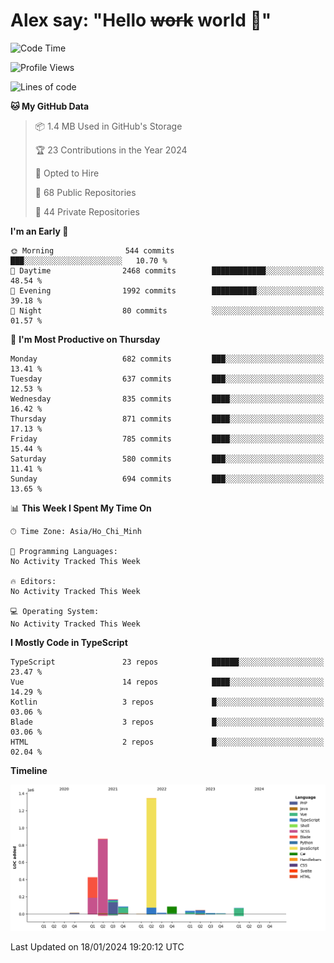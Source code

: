 # Alex say: "Hello ~~work~~ world 🐾"

<!--START_SECTION:waka-->
![Code Time](http://img.shields.io/badge/Code%20Time-1%2C066%20hrs%2055%20mins-blue)

![Profile Views](http://img.shields.io/badge/Profile%20Views-0-blue)

![Lines of code](https://img.shields.io/badge/From%20Hello%20World%20I%27ve%20Written-3.2%20million%20lines%20of%20code-blue)

**🐱 My GitHub Data** 

> 📦 1.4 MB Used in GitHub's Storage 
 > 
> 🏆 23 Contributions in the Year 2024
 > 
> 💼 Opted to Hire
 > 
> 📜 68 Public Repositories 
 > 
> 🔑 44 Private Repositories 
 > 
**I'm an Early 🐤** 

```text
🌞 Morning                544 commits         ███░░░░░░░░░░░░░░░░░░░░░░   10.70 % 
🌆 Daytime                2468 commits        ████████████░░░░░░░░░░░░░   48.54 % 
🌃 Evening                1992 commits        ██████████░░░░░░░░░░░░░░░   39.18 % 
🌙 Night                  80 commits          ░░░░░░░░░░░░░░░░░░░░░░░░░   01.57 % 
```
📅 **I'm Most Productive on Thursday** 

```text
Monday                   682 commits         ███░░░░░░░░░░░░░░░░░░░░░░   13.41 % 
Tuesday                  637 commits         ███░░░░░░░░░░░░░░░░░░░░░░   12.53 % 
Wednesday                835 commits         ████░░░░░░░░░░░░░░░░░░░░░   16.42 % 
Thursday                 871 commits         ████░░░░░░░░░░░░░░░░░░░░░   17.13 % 
Friday                   785 commits         ████░░░░░░░░░░░░░░░░░░░░░   15.44 % 
Saturday                 580 commits         ███░░░░░░░░░░░░░░░░░░░░░░   11.41 % 
Sunday                   694 commits         ███░░░░░░░░░░░░░░░░░░░░░░   13.65 % 
```


📊 **This Week I Spent My Time On** 

```text
🕑︎ Time Zone: Asia/Ho_Chi_Minh

💬 Programming Languages: 
No Activity Tracked This Week

🔥 Editors: 
No Activity Tracked This Week

💻 Operating System: 
No Activity Tracked This Week
```

**I Mostly Code in TypeScript** 

```text
TypeScript               23 repos            ██████░░░░░░░░░░░░░░░░░░░   23.47 % 
Vue                      14 repos            ████░░░░░░░░░░░░░░░░░░░░░   14.29 % 
Kotlin                   3 repos             █░░░░░░░░░░░░░░░░░░░░░░░░   03.06 % 
Blade                    3 repos             █░░░░░░░░░░░░░░░░░░░░░░░░   03.06 % 
HTML                     2 repos             █░░░░░░░░░░░░░░░░░░░░░░░░   02.04 % 
```



**Timeline**

![Lines of Code chart](https://raw.githubusercontent.com/alexzvn/alexzvn/main/assets/bar_graph.png)


 Last Updated on 18/01/2024 19:20:12 UTC
<!--END_SECTION:waka-->
